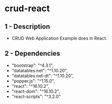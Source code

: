 # crud-react

## 1 - Description
- CRUD Web Application Example does in React.

## 2 - Dependencies
- "bootstrap": "^4.3.1",
- "datatables.net": "^1.10.20",
- "datatables.net-dt": "^1.10.20",
- "popper.js": "^1.15.0",
- "react": "^16.10.2",
- "react-dom": "^16.10.2",
- "react-scripts": "^3.2.0"
